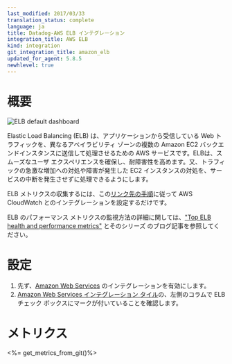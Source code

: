 ```yaml
---
last_modified: 2017/03/33
translation_status: complete
language: ja
title: Datadog-AWS ELB インテグレーション
integration_title: AWS ELB
kind: integration
git_integration_title: amazon_elb
updated_for_agent: 5.8.5
newhlevel: true
---
```


<!-- # Overview

![ELB default dashboard](/static/images/elb.png)

Elastic Load Balancing (ELB) is an AWS service used to dispatch incoming web traffic from your applications across your Amazon EC2 backend instances, which may be in different availability zones. ELB helps ensure a smooth user experience and provide increased fault tolerance, handling traffic peaks and failed EC2 instances without interruption.

To start collecting ELB metrics, the only thing you need to do is to set up our integration with AWS CloudWatch by following [these instructions](http://docs.datadoghq.com/integrations/aws/).

Learn more about how to monitor ELB performance metrics thanks to [our series of posts](https://www.datadoghq.com/blog/top-elb-health-and-performance-metrics/). We detail the key performance metrics, how to collect them, and how to use Datadog to monitor ELB. -->

# 概要

![ELB default dashboard](/static/images/elb.png)

Elastic Load Balancing (ELB) は、アプリケーションから受信している Web トラフィックを、異なるアベイラビリティ ゾーンの複数の Amazon EC2 バックエンドインスタンスに送信して処理させるための AWS サービスです。ELBは、スムーズなユーザ エクスペリエンスを確保し、耐障害性を高めます。又、トラフィックの急激な増加への対処や障害が発生した EC2 インスタンスの対処を、サービスの中断を発生させずに処理できるようにします。

ELB メトリクスの収集するには、この[リンク先の手順][1]に従って AWS CloudWatch とのインテグレーションを設定するだけです。

ELB のパフォーマンス メトリクスの監視方法の詳細に関しては、["Top ELB health and performance metrics"][2] とそのシリーズ のブログ記事を参照してください。


<!-- # Configuration

1.  Enable the [Amazon Web Services integration](/integrations/aws).
1.  Open the [AWS integration tile](https://app.datadoghq.com/account/settings#integrations/amazon_web_services) and ensure the **ELB checkbox** on the left is checked. -->

# 設定

1. 先ず、[Amazon Web Services][j3] のインテグレーションを有効にします。
2. [Amazon Web Services インテグレーション タイル][4]の、左側のコラムで ELB チェック ボックスにマークが付いていることを確認します。


<!-- # Metrics

<%= get_metrics_from_git()%> -->

# メトリクス

<%= get_metrics_from_git()%>



  [1]: http://docs.datadoghq.com/integrations/aws/
  [2]: https://www.datadoghq.com/blog/top-elb-health-and-performance-metrics/
  [j3]: /ja/integrations/aws
  [4]: https://app.datadoghq.com/account/settings#integrations/amazon_web_services